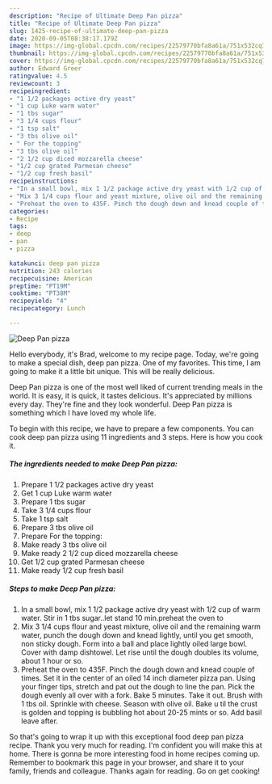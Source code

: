 ```yaml
---
description: "Recipe of Ultimate Deep Pan pizza"
title: "Recipe of Ultimate Deep Pan pizza"
slug: 1425-recipe-of-ultimate-deep-pan-pizza
date: 2020-09-05T08:38:17.179Z
image: https://img-global.cpcdn.com/recipes/22579770bfa8a61a/751x532cq70/deep-pan-pizza-recipe-main-photo.jpg
thumbnail: https://img-global.cpcdn.com/recipes/22579770bfa8a61a/751x532cq70/deep-pan-pizza-recipe-main-photo.jpg
cover: https://img-global.cpcdn.com/recipes/22579770bfa8a61a/751x532cq70/deep-pan-pizza-recipe-main-photo.jpg
author: Edward Greer
ratingvalue: 4.5
reviewcount: 3
recipeingredient:
- "1 1/2 packages active dry yeast"
- "1 cup Luke warm water"
- "1 tbs sugar"
- "3 1/4 cups flour"
- "1 tsp salt"
- "3 tbs olive oil"
- " For the topping"
- "3 tbs olive oil"
- "2 1/2 cup diced mozzarella cheese"
- "1/2 cup grated Parmesan cheese"
- "1/2 cup fresh basil"
recipeinstructions:
- "In a small bowl, mix 1 1/2 package active dry yeast with 1/2 cup of warm water. Stir in 1 tbs sugar..let stand 10 min.preheat the oven to"
- "Mix 3 1/4 cups flour and yeast mixture, olive oil and the remaining warm water, punch the dough down and knead lightly, until you get smooth, non sticky dough. Form into a ball and place lightly oiled large bowl. Cover with damp dishtowel. Let rise until the dough doubles its volume, about 1 hour or so."
- "Preheat the oven to 435F. Pinch the dough down and knead couple of times. Set it in the center of an oiled 14 inch diameter pizza pan. Using your finger tips, stretch and pat out the dough to line the pan. Pick the dough evenly all over with a fork. Bake 5 minutes. Take it out. Brush with 1 tbs oil. Sprinkle with cheese. Season with olive oil. Bake u til the crust is golden and topping is bubbling hot about 20-25 mints or so. Add basil leave after."
categories:
- Recipe
tags:
- deep
- pan
- pizza

katakunci: deep pan pizza 
nutrition: 243 calories
recipecuisine: American
preptime: "PT19M"
cooktime: "PT38M"
recipeyield: "4"
recipecategory: Lunch

---
```



![Deep Pan pizza](https://img-global.cpcdn.com/recipes/22579770bfa8a61a/751x532cq70/deep-pan-pizza-recipe-main-photo.jpg)

Hello everybody, it's Brad, welcome to my recipe page. Today, we're going to make a special dish, deep pan pizza. One of my favorites. This time, I am going to make it a little bit unique. This will be really delicious.



Deep Pan pizza is one of the most well liked of current trending meals in the world. It is easy, it is quick, it tastes delicious. It's appreciated by millions every day. They're fine and they look wonderful. Deep Pan pizza is something which I have loved my whole life.


To begin with this recipe, we have to prepare a few components. You can cook deep pan pizza using 11 ingredients and 3 steps. Here is how you cook it.

<!--inarticleads1-->

##### The ingredients needed to make Deep Pan pizza:

1. Prepare 1 1/2 packages active dry yeast
1. Get 1 cup Luke warm water
1. Prepare 1 tbs sugar
1. Take 3 1/4 cups flour
1. Take 1 tsp salt
1. Prepare 3 tbs olive oil
1. Prepare  For the topping:
1. Make ready 3 tbs olive oil
1. Make ready 2 1/2 cup diced mozzarella cheese
1. Get 1/2 cup grated Parmesan cheese
1. Make ready 1/2 cup fresh basil




<!--inarticleads2-->

##### Steps to make Deep Pan pizza:

1. In a small bowl, mix 1 1/2 package active dry yeast with 1/2 cup of warm water. Stir in 1 tbs sugar..let stand 10 min.preheat the oven to
1. Mix 3 1/4 cups flour and yeast mixture, olive oil and the remaining warm water, punch the dough down and knead lightly, until you get smooth, non sticky dough. Form into a ball and place lightly oiled large bowl. Cover with damp dishtowel. Let rise until the dough doubles its volume, about 1 hour or so.
1. Preheat the oven to 435F. Pinch the dough down and knead couple of times. Set it in the center of an oiled 14 inch diameter pizza pan. Using your finger tips, stretch and pat out the dough to line the pan. Pick the dough evenly all over with a fork. Bake 5 minutes. Take it out. Brush with 1 tbs oil. Sprinkle with cheese. Season with olive oil. Bake u til the crust is golden and topping is bubbling hot about 20-25 mints or so. Add basil leave after.




So that's going to wrap it up with this exceptional food deep pan pizza recipe. Thank you very much for reading. I'm confident you will make this at home. There is gonna be more interesting food in home recipes coming up. Remember to bookmark this page in your browser, and share it to your family, friends and colleague. Thanks again for reading. Go on get cooking!
